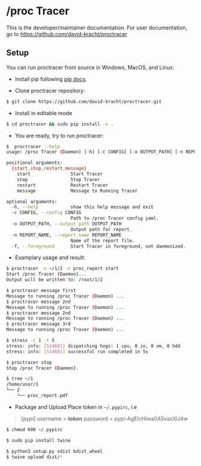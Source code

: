# /proc Tracer

This is the developer/maintainer documentation. For user documentation, go to https://github.com/david-kracht/proctracer

## Setup

You can run proctracer from source in Windows, MacOS, and Linux:

- Install pip following [pip docs](https://pip.pypa.io/en/stable/installation/).

- Clone proctracer repository:
```bash
$ git clone https://github.com/david-kracht/proctracer.git
```

- Install in editable mode
```bash
$ cd proctracer && sudo pip install -e .
```

- You are ready, try to run proctracer:
```bash
$  proctracer --help
usage: /proc Tracer (Daemon) [-h] [-c CONFIG] [-o OUTPUT_PATH] [-n REPORT_NAME] [-f] {start,stop,restart,message} ...

positional arguments:
  {start,stop,restart,message}
    start               Start Tracer
    stop                Stop Tracer
    restart             Restart Tracer
    message             Message to Running Tracer

optional arguments:
  -h, --help            show this help message and exit
  -c CONFIG, --config CONFIG
                        Path to /proc Tracer config yaml.
  -o OUTPUT_PATH, --output_path OUTPUT_PATH
                        Output path for report.
  -n REPORT_NAME, --report_name REPORT_NAME
                        Name of the report file.
  -f, --foreground      Start Tracer in foreground, not daemonized.
```

- Examplary usage and result:
```bash
$ proctracer -o ~/1/2 -n proc_report start
Start /proc Tracer (Daemon)...
Output will be written to: /root/1/2

$ proctracer message first
Message to running /proc Tracer (Daemon) ...
$ proctracer message 2nd
Message to running /proc Tracer (Daemon) ...
$ proctracer message 2nd
Message to running /proc Tracer (Daemon) ...
$ proctracer message 3rd
Message to running /proc Tracer (Daemon) ...

$ stress -c 1 -t 5
stress: info: [514601] dispatching hogs: 1 cpu, 0 io, 0 vm, 0 hdd
stress: info: [514601] successful run completed in 5s

$ proctracer stop
Stop /proc Tracer (Daemon).

$ tree ~/1
/home/user/1
└── 2
    └── proc_report.pdf
```

- Package and Upload
Place token in ```~/.pypirc```, i.e

> [pypi]
> username = __token__
> password = pypi-AgEIcHlwa0A5vasXU4w


```bash
$ chmod 600 ~/.pypirc

$ sudo pip install twine

$ python3 setup.py sdist bdist_wheel
$ twine upload dist/*
```